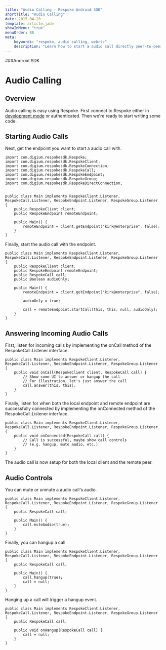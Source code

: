 ```yaml
---
title: "Audio Calling - Respoke Android SDK"
shortTitle: "Audio Calling"
date: 2015-04-20
template: article.jade
showInMenu: "true"
menuOrder: 80
meta:
    keywords: "respoke, audio calling, webrtc"
    description: "Learn how to start a audio call directly peer-to-peer"
---
```


###Android SDK
# Audio Calling

## Overview

Audio calling is easy using Respoke. First connect to Respoke either in [development mode](/client/android/getting-started.html) or authenticated. Then we're ready to start writing some code.

## Starting Audio Calls

Next, get the endpoint you want to start a audio call with.

    import com.digium.respokesdk.Respoke;
    import com.digium.respokesdk.RespokeClient;
    import com.digium.respokesdk.RespokeConnection;
    import com.digium.respokesdk.RespokeCall;
    import com.digium.respokesdk.RespokeEndpoint;
    import com.digium.respokesdk.RespokeGroup;
    import com.digium.respokesdk.RespokeDirectConnection;


    public class Main implements RespokeClient.Listener, RespokeCall.Listener, RespokeEndpoint.Listener, RespokeGroup.Listener {
        public RespokeClient client;
        public RespokeEndpoint remoteEndpoint;
        
        public Main() {            
            remoteEndpoint = client.getEndpoint("kirk@enterprise", false);
        }
    }

Finally, start the audio call with the endpoint.

    public class Main implements RespokeClient.Listener, RespokeCall.Listener, RespokeEndpoint.Listener, RespokeGroup.Listener {
        public RespokeClient client;
        public RespokeEndpoint remoteEndpoint;
        public RespokeCall call;
        public Boolean audioOnly;

        public Main() {
            remoteEndpoint = client.getEndpoint("kirk@enterprise", false);
            
            audioOnly = true;
            
            call = remoteEndpoint.startCall(this, this, null, audioOnly);
        }
    }

## Answering Incoming Audio Calls

First, listen for incoming calls by implementing the onCall method of the RespokeCall.Listener interface.

    public class Main implements RespokeClient.Listener, RespokeCall.Listener, RespokeEndpoint.Listener, RespokeGroup.Listener {
        public void onCall(RespokeClient client, RespokeCall call) {
            // Show some UI to answer or hangup the call
            // For illustration, let's just answer the call
            call.answer(this, this);
        }
    }

Finally, listen for when both the local endpoint and remote endpoint are successfully connected by implementing the onConnected method of the RespokeCall.Listener interface.

    public class Main implements RespokeClient.Listener, RespokeCall.Listener, RespokeEndpoint.Listener, RespokeGroup.Listener {
        public void onConnected(RespokeCall call) {
            // Call is successful, maybe show call controls 
            // (e.g. hangup, mute audio, etc.)
        }
    }
    
The audio call is now setup for both the local client and the remote peer.

## Audio Controls

You can mute or unmute a audio call's audio.

    public class Main implements RespokeClient.Listener, RespokeCall.Listener, RespokeEndpoint.Listener, RespokeGroup.Listener {
        public RespokeCall call;
        
        public Main() {
            call.muteAudio(true);
        }
    }
    
Finally, you can hangup a call.

    public class Main implements RespokeClient.Listener, RespokeCall.Listener, RespokeEndpoint.Listener, RespokeGroup.Listener {
        public RespokeCall call;
        
        public Main() {
            call.hangup(true);
            call = null;
        }
    }
    
Hanging up a call will trigger a hangup event.

    public class Main implements RespokeClient.Listener, RespokeCall.Listener, RespokeEndpoint.Listener, RespokeGroup.Listener {
        public RespokeCall call;
        
        public void onHangup(RespokeCall call) {
            call = null;
        }
    }